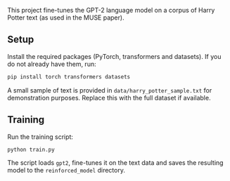 This project fine-tunes the GPT-2 language model on a corpus of Harry Potter text (as used in the MUSE paper).

## Setup
Install the required packages (PyTorch, transformers and datasets). If you do not already have them, run:

```bash
pip install torch transformers datasets
```

A small sample of text is provided in `data/harry_potter_sample.txt` for demonstration purposes. Replace this with the full dataset if available.

## Training
Run the training script:

```bash
python train.py
```

The script loads `gpt2`, fine-tunes it on the text data and saves the resulting model to the `reinforced_model` directory.
